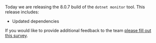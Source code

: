 Today we are releasing the 8.0.7 build of the `dotnet monitor` tool. This release includes:

- Updated dependencies



If you would like to provide additional feedback to the team [please fill out this survey](https://aka.ms/dotnet-monitor-survey?src=rn).